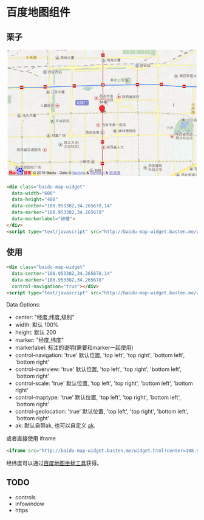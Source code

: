 # 百度地图组件

## 栗子

![](example/example.png)

```html
<div class="baidu-map-widget"
  data-width="600"
  data-height="400"
  data-center="108.953382,34.265678,14"
  data-marker="108.953382,34.265678"
  data-markerlabel="钟楼">
</div>
<script type="text/javascript" src="http://baidu-map-widget.basten.me/widget.js"></script>
```

## 使用

```html
<div class="baidu-map-widget"
  data-center="108.953382,34.265678,14"
  data-marker="108.953382,34.265678"
  control-navigation="true"></div>
<script type="text/javascript" src="http://baidu-map-widget.basten.me/widget.js"></script>
```

Data Options:
* center: "经度,纬度,级别"
* width:   默认 100%
* height:  默认 200
* marker: "经度,纬度"
* markerlabel: 标注的说明(需要和marker一起使用)
* control-navigation:  'true' 默认位置, 'top left', 'top right', 'bottom left', 'bottom right'
* control-overview:    'true' 默认位置, 'top left', 'top right', 'bottom left', 'bottom right'
* control-scale:       'true' 默认位置, 'top left', 'top right', 'bottom left', 'bottom right'
* control-maptype:     'true' 默认位置, 'top left', 'top right', 'bottom left', 'bottom right'
* control-geolocation: 'true' 默认位置, 'top left', 'top right', 'bottom left', 'bottom right'
* ak: 默认自带ak, 也可以自定义 [ak](http://lbsyun.baidu.com/index.php?title=jspopular).

或者直接使用 iframe
```html
<iframe src="http://baidu-map-widget.basten.me/widget.html?center=108.953382,34.265678,14&marker=108.953382,34.265678&markerlabel=钟楼&height=400" width="100%" height="400"></iframe>
```

经纬度可以通过[百度地图坐标工具](http://api.map.baidu.com/lbsapi/getpoint/index.html)获得。

## TODO
* controls
* infowindow
* https
